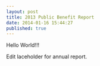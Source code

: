 ```yaml
---
layout: post
title: 2013 Public Benefit Report
date: 2014-01-16 15:44:27
published: true
---
```


Hello World!!!

Edit laceholder for annual report.